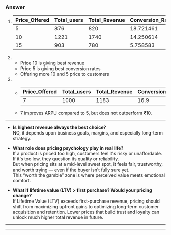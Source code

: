 ### Answer

1.    |Price_Offered | Total_users | Total_Revenue | Conversion_Rate |     ARPU   |
      | ------------ | ----------- | ------------- | --------------- | ---------- |
      |        5     |     876     |       820     |   18.721461     |  0.936073  |
      |       10     |    1221     |      1740     |   14.250614     |  1.425061  |
      |       15     |     903     |       780     |    5.758583     |  0.863787  |


2.  - Price 10 is giving best revenue
    - Price 5 is giving best conversion rates
    - Offering more 10 and 5 price to customers

3.  - |Price_Offered | Total_users | Total_Revenue | Conversion_Rate |     ARPU   |
      | ------------ | ----------- | ------------- | --------------- | ---------- |
      |        7     |     1000    |       1183    |   16.9          |  1.183     |

    - 7 improves ARPU compared to 5, but does not outperform ₹10.

---

- **Is highest revenue always the best choice?**  
NO, it depends upon business goals, margins, and especially long-term strategy.

- **What role does pricing psychology play in real life?**  
If a product is priced too high, customers feel it's risky or unaffordable.  
If it's too low, they question its quality or reliability.  
But when pricing sits at a mid-level sweet spot, it feels fair, trustworthy, and worth trying — even if the buyer isn’t fully sure yet.  
This “worth the gamble” zone is where perceived value meets emotional comfort. 

- **What if lifetime value (LTV) > first purchase? Would your pricing change?**  
If Lifetime Value (LTV) exceeds first-purchase revenue, pricing should shift from maximizing upfront gains to optimizing long-term customer acquisition and retention. Lower prices that build trust and loyalty can unlock much higher total revenue in future.


---
---

